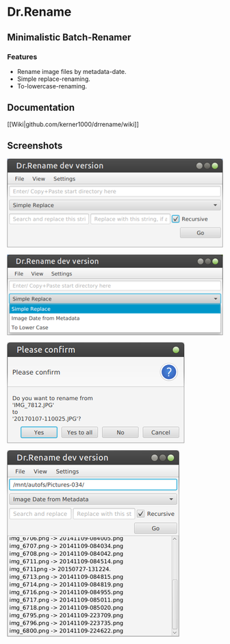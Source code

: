# Dr.Rename

## Minimalistic Batch-Renamer

### Features

+ Rename image files by metadata-date.
+ Simple replace-renaming.
+ To-lowercase-renaming.

## Documentation

[[Wiki|github.com/kerner1000/drrename/wiki]]

## Screenshots

![alt text](screenshots/mainwindow01.png)

![alt text](screenshots/strategydropdown01.png)

![alt text](screenshots/confirm01.png)

![alt text](screenshots/log01.png)